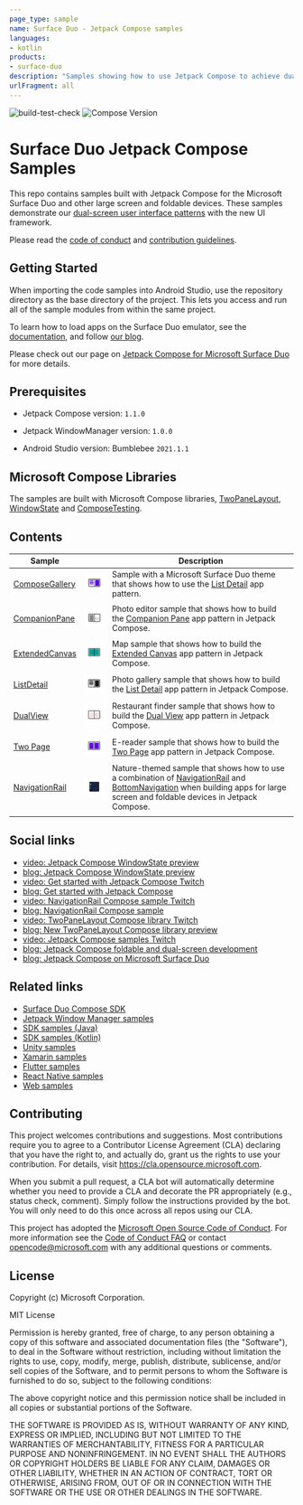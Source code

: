 ```yaml
---
page_type: sample
name: Surface Duo - Jetpack Compose samples
languages:
- kotlin
products:
- surface-duo
description: "Samples showing how to use Jetpack Compose to achieve dual-screen user interface patterns."
urlFragment: all
---
```

![build-test-check](https://github.com/microsoft/surface-duo-compose-samples/actions/workflows/build_test_check.yml/badge.svg) ![Compose Version](https://img.shields.io/badge/Jetpack%20Compose-1.1.0-brightgreen)

# Surface Duo Jetpack Compose Samples

This repo contains samples built with Jetpack Compose for the Microsoft Surface Duo and other large screen and foldable devices. These samples demonstrate our [dual-screen user interface patterns](https://docs.microsoft.com/dual-screen/introduction#dual-screen-app-patterns) with the new UI framework.

Please read the [code of conduct](CODE_OF_CONDUCT.md) and [contribution guidelines](CONTRIBUTING.md).

## Getting Started

When importing the code samples into Android Studio, use the repository directory as the base directory of the project. This lets you access and run all of the sample modules from within the same project.

To learn how to load apps on the Surface Duo emulator, see the [documentation](https://docs.microsoft.com/dual-screen/android), and follow [our blog](https://devblogs.microsoft.com/surface-duo).

Please check out our page on [Jetpack Compose for Microsoft Surface Duo](https://docs.microsoft.com/dual-screen/android/jetpack/compose/) for more details.

## Prerequisites

- Jetpack Compose version: `1.1.0`

- Jetpack WindowManager version: `1.0.0`

- Android Studio version: Bumblebee `2021.1.1`

## Microsoft Compose Libraries

The samples are built with Microsoft Compose libraries, [TwoPaneLayout](https://github.com/microsoft/surface-duo-compose-sdk/tree/main/TwoPaneLayout), [WindowState](https://github.com/microsoft/surface-duo-compose-sdk/tree/main/WindowState) and [ComposeTesting](https://github.com/microsoft/surface-duo-compose-sdk/tree/main/ComposeTesting).

## Contents

| Sample | | Description |
|---|:---:|---|
| [ComposeGallery](https://github.com/microsoft/surface-duo-compose-samples/tree/main/ComposeGallery) | ![ComposeGallery app icon](screenshots/compose_gallery.svg) | Sample with a Microsoft Surface Duo theme that shows how to use the [List Detail](https://docs.microsoft.com/dual-screen/introduction#list-detail) app pattern. |
| | |
| [CompanionPane](https://github.com/microsoft/surface-duo-compose-samples/tree/main/CompanionPane) | ![CompanionPane app icon](screenshots/companion_pane.svg) | Photo editor sample that shows how to build the [Companion Pane](https://docs.microsoft.com/dual-screen/introduction#companion-pane) app pattern in Jetpack Compose. |
| | |
| [ExtendedCanvas](https://github.com/microsoft/surface-duo-compose-samples/tree/main/ExtendedCanvas) | ![ExtendedCanvas app icon](screenshots/extended_canvas.svg) | Map sample that shows how to build the [Extended Canvas](https://docs.microsoft.com/dual-screen/introduction#extended-canvas) app pattern in Jetpack Compose. |
| | |
| [ListDetail](https://github.com/microsoft/surface-duo-compose-samples/tree/main/ListDetail) | ![ListDetail app icon](screenshots/list_detail.svg) | Photo gallery sample that shows how to build the [List Detail](https://docs.microsoft.com/dual-screen/introduction#list-detail) app pattern in Jetpack Compose. |
| | |
| [DualView](https://github.com/microsoft/surface-duo-compose-samples/tree/main/DualView) | ![DualView app icon](screenshots/dual_view.svg) | Restaurant finder sample that shows how to build the [Dual View](https://docs.microsoft.com/dual-screen/introduction#dual-view) app pattern in Jetpack Compose. |
| | |
| [Two Page](https://github.com/microsoft/surface-duo-compose-samples/tree/main/TwoPage) | ![TwoPage app icon](screenshots/two_page.svg) | E-reader sample that shows how to build the [Two Page](https://docs.microsoft.com/dual-screen/introduction#two-page) app pattern in Jetpack Compose. |
| | |
| [NavigationRail](https://github.com/microsoft/surface-duo-compose-samples/tree/main/NavigationRail) | ![NavigationRail app icon](screenshots/navigation_rail.svg) | Nature-themed sample that shows how to use a combination of [NavigationRail](https://material.io/components/navigation-rail) and [BottomNavigation](https://material.io/components/bottom-navigation) when building apps for large screen and foldable devices in Jetpack Compose. |
| | |

## Social links

- [video: Jetpack Compose WindowState preview](https://www.twitch.tv/videos/1271211220)
- [blog: Jetpack Compose WindowState preview](https://devblogs.microsoft.com/surface-duo/jetpack-compose-windowstate-preview/)
- [video: Get started with Jetpack Compose Twitch](https://www.youtube.com/watch?v=ijXDWDtdiIE)
- [blog: Get started with Jetpack Compose](https://devblogs.microsoft.com/surface-duo/get-started-with-jetpack-compose/)
- [video: NavigationRail Compose sample Twitch](https://www.youtube.com/watch?v=pdoIyOU7Suk)
- [blog: NavigationRail Compose sample](https://devblogs.microsoft.com/surface-duo/jetpack-compose-navigation-rail/)
- [video: TwoPaneLayout Compose library Twitch](https://www.youtube.com/watch?v=Q66bR2jKdrg)
- [blog: New TwoPaneLayout Compose library preview](https://devblogs.microsoft.com/surface-duo/jetpack-compose-twopanelayout-preview/)
- [video: Jetpack Compose samples Twitch](https://www.youtube.com/watch?v=m8bMjFhBbN8)
- [blog: Jetpack Compose foldable and dual-screen development](https://devblogs.microsoft.com/surface-duo/jetpack-compose-foldable-samples)
- [blog: Jetpack Compose on Microsoft Surface Duo](https://devblogs.microsoft.com/surface-duo/jetpack-compose-dual-screen-sample/)

## Related links

- [Surface Duo Compose SDK](https://github.com/microsoft/surface-duo-compose-sdk/)
- [Jetpack Window Manager samples](https://github.com/microsoft/surface-duo-window-manager-samples)
- [SDK samples (Java)](https://github.com/microsoft/surface-duo-sdk-samples)
- [SDK samples (Kotlin)](https://github.com/microsoft/surface-duo-sdk-samples-kotlin)
- [Unity samples](https://github.com/microsoft/surface-duo-sdk-unity-samples)
- [Xamarin samples](https://github.com/microsoft/surface-duo-sdk-xamarin-samples)
- [Flutter samples](https://github.com/microsoft/surface-duo-sdk-samples-flutter)
- [React Native samples](https://github.com/microsoft/react-native-dualscreen)
- [Web samples](https://docs.microsoft.com/dual-screen/web/samples)

## Contributing

This project welcomes contributions and suggestions.  Most contributions require you to agree to a
Contributor License Agreement (CLA) declaring that you have the right to, and actually do, grant us
the rights to use your contribution. For details, visit https://cla.opensource.microsoft.com.

When you submit a pull request, a CLA bot will automatically determine whether you need to provide
a CLA and decorate the PR appropriately (e.g., status check, comment). Simply follow the instructions
provided by the bot. You will only need to do this once across all repos using our CLA.

This project has adopted the [Microsoft Open Source Code of Conduct](https://opensource.microsoft.com/codeofconduct/).
For more information see the [Code of Conduct FAQ](https://opensource.microsoft.com/codeofconduct/faq/) or
contact [opencode@microsoft.com](mailto:opencode@microsoft.com) with any additional questions or comments.

## License

Copyright (c) Microsoft Corporation.

MIT License

Permission is hereby granted, free of charge, to any person obtaining a copy of this software and associated documentation files (the "Software"), to deal in the Software without restriction, including without limitation the rights to use, copy, modify, merge, publish, distribute, sublicense, and/or sell copies of the Software, and to permit persons to whom the Software is furnished to do so, subject to the following conditions:

The above copyright notice and this permission notice shall be included in all copies or substantial portions of the Software.

THE SOFTWARE IS PROVIDED AS IS, WITHOUT WARRANTY OF ANY KIND, EXPRESS OR IMPLIED, INCLUDING BUT NOT LIMITED TO THE WARRANTIES OF MERCHANTABILITY, FITNESS FOR A PARTICULAR PURPOSE AND NONINFRINGEMENT. IN NO EVENT SHALL THE AUTHORS OR COPYRIGHT HOLDERS BE LIABLE FOR ANY CLAIM, DAMAGES OR OTHER LIABILITY, WHETHER IN AN ACTION OF CONTRACT, TORT OR OTHERWISE, ARISING FROM, OUT OF OR IN CONNECTION WITH THE SOFTWARE OR THE USE OR OTHER DEALINGS IN THE SOFTWARE.
